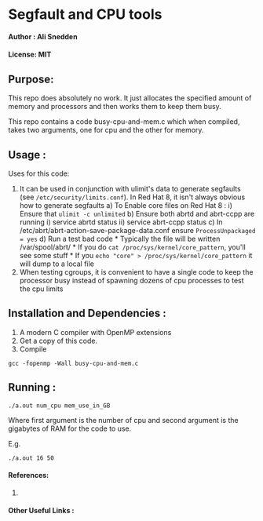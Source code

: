 # Segfault and CPU tools
#### Author : Ali Snedden
#### License: MIT
## Purpose:
This repo does absolutely no work. It just allocates the specified amount of memory
and processors and then works them to keep them busy. 

This repo contains a code busy-cpu-and-mem.c which when compiled, takes two
arguments, one for cpu and the other for memory.

## Usage :
Uses for this code:
1. It can be used in conjunction with ulimit's data to generate segfaults
   (see `/etc/security/limits.conf`). In Red Hat 8, it isn't always obvious how to 
   generate segfaults
    a) To Enable core files on Red Hat 8 : 
        i) Ensure that `ulimit -c unlimited`
    b) Ensure both abrtd and abrt-ccpp are running
        i)  service abrtd status
        ii) service abrt-ccpp status
    c) In /etc/abrt/abrt-action-save-package-data.conf ensure `ProcessUnpackaged = yes`
    d) Run a test bad code
       * Typically the file will be written /var/spool/abrt/
       * If you do `cat /proc/sys/kernel/core_pattern`, you'll see some stuff
       * If you `echo "core" > /proc/sys/kernel/core_pattern` it will dump
         to a local file
2. When testing cgroups, it is convenient to have a single code to keep the processor
   busy instead of spawning dozens of cpu processes to test the cpu limits


## Installation and Dependencies :
1. A modern C compiler with OpenMP extensions
2. Get a copy of this code.
3. Compile 
```
gcc -fopenmp -Wall busy-cpu-and-mem.c
```


## Running :
```
./a.out num_cpu mem_use_in_GB
```
Where first argument is the number of cpu and second argument is the gigabytes of RAM 
for the code to use.

E.g. 
```
./a.out 16 50
```



#### References:
1.

#### Other Useful Links :
